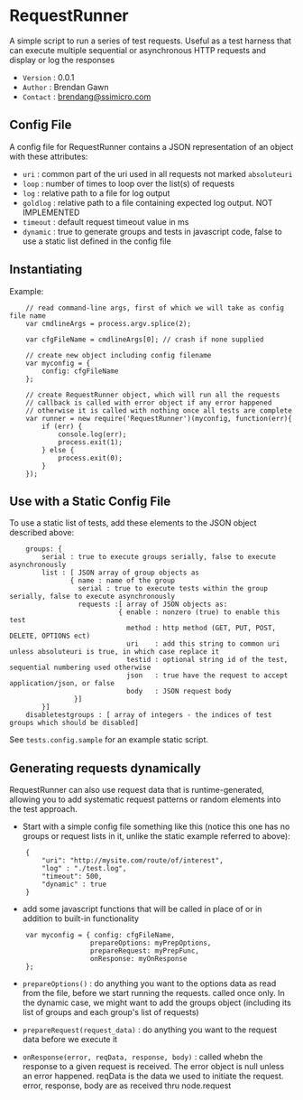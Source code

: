 # RequestRunner

A simple script to run a series of test requests.  Useful as a test harness that can execute multiple
sequential or asynchronous HTTP requests and display or log the responses

* `Version` : 0.0.1
* `Author`  : Brendan Gawn
* `Contact` : brendang@ssimicro.com

## Config File

A config file for RequestRunner contains a JSON representation of an object with these attributes:

* `uri`   : common part of the uri used in all requests not marked `absoluteuri`
* `loop`  : number of times to loop over the list(s) of requests
* `log`   : relative path to a file for log output
* `goldlog` : relative path to a file containing expected log output. NOT IMPLEMENTED
* `timeout` : default request timeout value in ms
* `dynamic` : true to generate groups and tests in javascript code, false to use a static list defined in the config file

## Instantiating

Example:

```
    // read command-line args, first of which we will take as config file name
    var cmdlineArgs = process.argv.splice(2);

    var cfgFileName = cmdlineArgs[0]; // crash if none supplied

    // create new object including config filename
    var myconfig = {
        config: cfgFileName
    };

    // create RequestRunner object, which will run all the requests
    // callback is called with error object if any error happened
    // otherwise it is called with nothing once all tests are complete
    var runner = new require('RequestRunner')(myconfig, function(err){
        if (err) {
            console.log(err);
            process.exit(1);
        } else {
            process.exit(0);
        }
    });
```
## Use with a Static Config File

To use a static list of tests, add these elements to the JSON object described above:

```
    groups: {
        serial : true to execute groups serially, false to execute asynchronously
        list : [ JSON array of group objects as
               { name : name of the group
                 serial : true to execute tests within the group serially, false to execute asynchronously
                 requests :[ array of JSON objects as:
                           { enable : nonzero (true) to enable this test
                             method : http method (GET, PUT, POST, DELETE, OPTIONS ect)
                             uri    : add this string to common uri unless absoluteuri is true, in which case replace it
                             testid : optional string id of the test, sequential numbering used otherwise
                             json   : true have the request to accept application/json, or false
                             body   : JSON request body
                }]
        }]
    disabletestgroups : [ array of integers - the indices of test groups which should be disabled]
```

See `tests.config.sample` for an example static script.


## Generating requests dynamically

RequestRunner can also use request data that is runtime-generated, allowing you to add systematic request patterns
or random elements into the test approach.

* Start with a simple config file something like this (notice this one has no groups or request lists in it,
unlike the static example referred to above):

```
    {
        "uri": "http://mysite.com/route/of/interest",
        "log" : "./test.log",
        "timeout": 500,
        "dynamic" : true
    }
```

* add some javascript functions that will be called in  place of or in addition to built-in functionality

```
    var myconfig = { config: cfgFileName,
                    prepareOptions: myPrepOptions,
                    prepareRequest: myPrepFunc,
                    onResponse: myOnResponse
    };
```

* `prepareOptions()` : do anything you want to the options data as read from the file,
  before we start running the requests.  called once only.  In the dynamic case, 
  we might want to add the groups object (including its list of groups and each group's 
  list of requests)

* `prepareRequest(request_data)` : do anything you want to the request data before we execute it

* `onResponse(error, reqData, response, body)` : called whebn the response to a given request is
  received.  The error object is null unless an error happened.  reqData is the data we used to 
  initiate the request. error, response, body are as received thru node.request  


